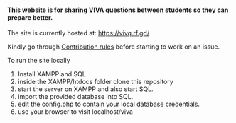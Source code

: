 #### This website is for sharing VIVA questions between students so they can prepare better.

The site is currently hosted at: https://vivq.rf.gd/

Kindly go through [Contribution rules](/CONTRIBUTING.md) before starting to work on an issue.

To run the site locally
1. Install XAMPP and SQL
2. inside the XAMPP/htdocs folder clone this repository 
3. start the server on XAMPP and also start SQL.
4. import the provided database into SQL.
5. edit the config.php to contain your local database credentials.
6. use your browser to visit localhost/viva




 

  

